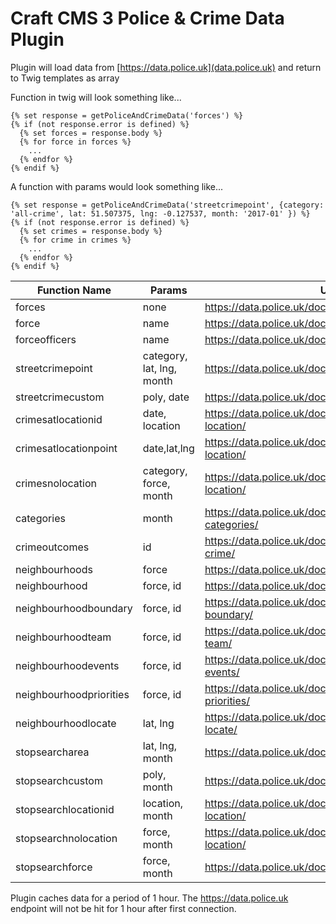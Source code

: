 # Craft CMS 3 Police & Crime Data Plugin

Plugin will load data from [https://data.police.uk](data.police.uk) and return to Twig templates as array

Function in twig will look something like...

```
{% set response = getPoliceAndCrimeData('forces') %}
{% if (not response.error is defined) %}
  {% set forces = response.body %}
  {% for force in forces %}
    ...
  {% endfor %}
{% endif %}
```

A function with params would look something like...

```
{% set response = getPoliceAndCrimeData('streetcrimepoint', {category: 'all-crime', lat: 51.507375, lng: -0.127537, month: '2017-01' }) %}
{% if (not response.error is defined) %}
  {% set crimes = response.body %}
  {% for crime in crimes %}
    ...
  {% endfor %}
{% endif %}
```

| Function Name           | Params                    | URL                                                          |
|-------------------------|---------------------------|--------------------------------------------------------------|
| forces                  | none                      | https://data.police.uk/docs/method/forces/                   |
| force                   | name                      | https://data.police.uk/docs/method/force/                    |
| forceofficers           | name                      | https://data.police.uk/docs/method/senior-officers/          |
| streetcrimepoint        | category, lat, lng, month | https://data.police.uk/docs/method/crime-street/             |
| streetcrimecustom       | poly, date                | https://data.police.uk/docs/method/crime-street/             |
| crimesatlocationid      | date, location            | https://data.police.uk/docs/method/crimes-at-location/       |
| crimesatlocationpoint   | date,lat,lng              | https://data.police.uk/docs/method/crimes-at-location/       |
| crimesnolocation        | category, force, month    | https://data.police.uk/docs/method/crimes-no-location/       |
| categories              | month                     | https://data.police.uk/docs/method/crime-categories/         |
| crimeoutcomes           | id                        | https://data.police.uk/docs/method/outcomes-for-crime/       |
| neighbourhoods          | force                     | https://data.police.uk/docs/method/neighbourhoods/           |
| neighbourhood           | force, id                 | https://data.police.uk/docs/method/neighbourhood/            |
| neighbourhoodboundary   | force, id                 | https://data.police.uk/docs/method/neighbourhood-boundary/   |
| neighbourhoodteam       | force, id                 | https://data.police.uk/docs/method/neighbourhood-team/       |
| neighbourhoodevents     | force, id                 | https://data.police.uk/docs/method/neighbourhood-events/     |
| neighbourhoodpriorities | force, id                 | https://data.police.uk/docs/method/neighbourhood-priorities/ |
| neighbourhoodlocate     | lat, lng                  | https://data.police.uk/docs/method/neighbourhood-locate/     |
| stopsearcharea          | lat, lng, month           | https://data.police.uk/docs/method/stops-street/             |
| stopsearchcustom        | poly, month               | https://data.police.uk/docs/method/stops-street/             |
| stopsearchlocationid    | location, month           | https://data.police.uk/docs/method/stops-at-location/        |
| stopsearchnolocation    | force, month              | https://data.police.uk/docs/method/stops-no-location/        |
| stopsearchforce         | force, month              | https://data.police.uk/docs/method/stops-force/              |

Plugin caches data for a period of 1 hour. The https://data.police.uk endpoint will not be hit for 1 hour after first
connection.